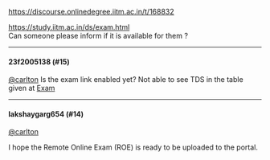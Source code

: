 https://discourse.onlinedegree.iitm.ac.in/t/168832

<a href="http://url237.study.iitm.ac.in/ls/click?upn=u001.MSZz9dweuQKJW5SH8JFO0zVRC9abYa2H370vulgnqCEB0rb2JRDpdYmZAeWnLDFA8gyP_TaYffKNLhcpM10MCY1PnqDJT-2FNuZ61KkdeQdP748DgJIHBveqWN7MW2nmp9Bjx3db0V90vnVF9WnUpGJGlsZN6MwgywOkzb3puCTwzELfNnojc907IGFhG9ML64oysTn-2BlcDdSHGC1MGGt4QK6j8a8WFZ7VDO0bxrABDpAMFrnmSgZ-2F96-2F-2F1uAWfuwcNW3oD566TaT-2FDDiskBrP4u0QaQXDO95Y59Flo6u2QCzEhb8k-3D" rel="noopener nofollow ugc">https://study.iitm.ac.in/ds/exam.html</a><br/>
Can someone please inform if it is available for them ?</p><hr>

<h4>23f2005138 (#15)</h4>
<p><a class="mention" href="/u/carlton">@carlton</a> Is the exam link enabled yet? Not able to see TDS in the table given at <a class="inline-onebox" href="http://study.iitm.ac.in/ds/exam.html" rel="noopener nofollow ugc">Exam</a></p><hr>

<h4>lakshaygarg654 (#14)</h4>
<p><a class="mention" href="/u/carlton">@carlton</a></p>
<p>I hope the Remote Online Exam (ROE) is ready to be uploaded to the portal.